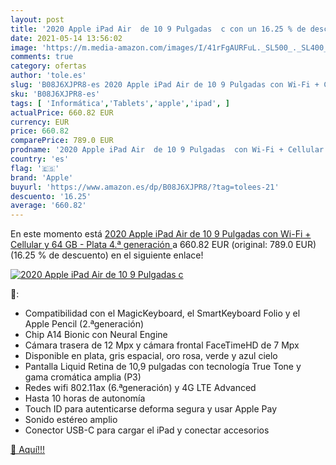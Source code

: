 ```yaml
---
layout: post
title: '2020 Apple iPad Air  de 10 9 Pulgadas  c con un 16.25 % de descuento'
date: 2021-05-14 13:56:02
image: 'https://m.media-amazon.com/images/I/41rFgAURFuL._SL500_._SL400_.jpg'
comments: true
category: ofertas
author: 'tole.es'
slug: 'B08J6XJPR8-es 2020 Apple iPad Air de 10 9 Pulgadas con Wi-Fi + Cellular...'
sku: 'B08J6XJPR8-es'
tags: [ 'Informática','Tablets','apple','ipad', ]
actualPrice: 660.82 EUR
currency: EUR
price: 660.82
comparePrice: 789.0 EUR
prodname: '2020 Apple iPad Air  de 10 9 Pulgadas  con Wi-Fi + Cellular y 64 GB  - Plata  4.ª generación '
country: 'es'
flag: '🇪🇸'
brand: 'Apple'
buyurl: 'https://www.amazon.es/dp/B08J6XJPR8/?tag=tolees-21'
descuento: '16.25'
average: '660.82'
---
```


En este momento está [2020 Apple iPad Air  de 10 9 Pulgadas  con Wi-Fi + Cellular y 64 GB  - Plata  4.ª generación ](https://www.amazon.es/dp/B08J6XJPR8/?tag=tolees-21) a 660.82 EUR (original: 789.0 EUR) (16.25 %  de descuento) en el siguiente enlace!

[![2020 Apple iPad Air  de 10 9 Pulgadas  c](https://m.media-amazon.com/images/I/41rFgAURFuL._SL500_._SL400_.jpg)](https://www.amazon.es/dp/B08J6XJPR8/?tag=tolees-21)

🔎:

- Compatibilidad con el MagicKeyboard, el SmartKeyboard Folio y el Apple Pencil (2.ªgeneración)
- Chip A14 Bionic con Neural Engine
- Cámara trasera de 12 Mpx y cámara frontal FaceTimeHD de 7 Mpx
- Disponible en plata, gris espacial, oro rosa, verde y azul cielo
- Pantalla Liquid Retina de 10,9 pulgadas con tecnología True Tone y gama cromática amplia (P3)
- Redes wifi 802.11ax (6.ªgeneración) y 4G LTE Advanced
- Hasta 10 horas de autonomía
- Touch ID para autenticarse deforma segura y usar Apple Pay
- Sonido estéreo amplio
- Conector USB-C para cargar el iPad y conectar accesorios

[🛒 Aquí!!!](https://www.amazon.es/dp/B08J6XJPR8/?tag=tolees-21)
